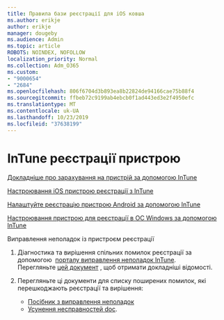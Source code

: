 ```yaml
---
title: Правила бази реєстрації для iOS ковша
ms.author: erikje
author: erikje
manager: dougeby
ms.audience: Admin
ms.topic: article
ROBOTS: NOINDEX, NOFOLLOW
localization_priority: Normal
ms.collection: Adm_O365
ms.custom:
- "9000654"
- "2684"
ms.openlocfilehash: 806f6704d3b893ea8b22824de94166cae75b88f4
ms.sourcegitcommit: ffbeb72c9199ab4ebcb0f1ad443ed3e2f4950efc
ms.translationtype: MT
ms.contentlocale: uk-UA
ms.lasthandoff: 10/23/2019
ms.locfileid: "37638199"
---
```

# <a name="intune-device-enrollment"></a>InTune реєстрації пристрою

[Докладніше про зарахування на пристрій за допомогою InTune](https://docs.microsoft.com/intune/enrollment/device-enrollment)

[Настроювання iOS пристрою реєстрації з InTune](https://docs.microsoft.com/intune/enrollment/ios-enroll)

[Налаштуйте реєстрацію пристрою Android за допомогою InTune](https://docs.microsoft.com/intune/android-enroll)

[Настроювання пристрою для реєстрації в ОС Windows за допомогою InTune](https://docs.microsoft.com/intune/windows-enroll)

Виправлення неполадок із пристроєм реєстрації

1. Діагностика та вирішення спільних помилок реєстрації за допомогою  [порталу виправлення неполадок InTune](https://devicemanagement.microsoft.com/#blade/Microsoft_Intune_DeviceSettings/TroubleshootBlade). Перегляньте [цей документ](https://docs.microsoft.com/intune/help-desk-operators) , щоб отримати докладніші відомості.

2. Перегляньте ці документи для списку поширених помилок, які перешкоджають реєстрації та вирішення:
    - [Посібник з виправлення неполадок](https://support.microsoft.com/help/4469913/troubleshooting-windows-device-enrollment-problems-in-microsoft-intune)
    - [Усунення несправностей doc](https://docs.microsoft.com/intune/troubleshoot-device-enrollment-in-intune).
